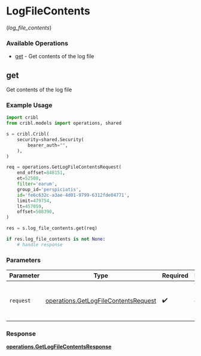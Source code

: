 # LogFileContents
(*log_file_contents*)

### Available Operations

* [get](#get) - Get contents of the log file

## get

Get contents of the log file

### Example Usage

```python
import cribl
from cribl.models import operations, shared

s = cribl.Cribl(
    security=shared.Security(
        bearer_auth="",
    ),
)

req = operations.GetLogFileContentsRequest(
    end_offset=848151,
    et=52508,
    filter='earum',
    group_id='perspiciatis',
    id='fe6c632c-a3ae-4d01-9799-6312fde04771',
    limit=479754,
    lt=457059,
    offset=508390,
)

res = s.log_file_contents.get(req)

if res.log_file_contents is not None:
    # handle response
```

### Parameters

| Parameter                                                                                    | Type                                                                                         | Required                                                                                     | Description                                                                                  |
| -------------------------------------------------------------------------------------------- | -------------------------------------------------------------------------------------------- | -------------------------------------------------------------------------------------------- | -------------------------------------------------------------------------------------------- |
| `request`                                                                                    | [operations.GetLogFileContentsRequest](../../models/operations/getlogfilecontentsrequest.md) | :heavy_check_mark:                                                                           | The request object to use for the request.                                                   |


### Response

**[operations.GetLogFileContentsResponse](../../models/operations/getlogfilecontentsresponse.md)**

